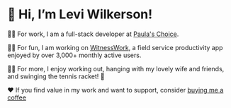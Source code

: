 # 👋 Hi, I’m Levi Wilkerson!

🧑‍💼 For work, I am a full-stack developer at [Paula's Choice](https://www.paulaschoice.com/).

👨‍💻 For fun, I am working on [WitnessWork](https://github.com/leviFrosty/witness-work), a field service productivity app enjoyed by over 3,000+ monthly active users.

🚴‍♂️ For more, I enjoy working out, hanging with my lovely wife and friends, and swinging the tennis racket! 🎾

❤️ If you find value in my work and want to support, consider [buying me a coffee](https://ko-fi.com/leviwilkerson)

